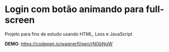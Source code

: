 # Login com botão animando para full-screen
Projeto para fins de estudo usando HTML, Less e JavaScript

**DEMO**: https://codepen.io/wagnerfl/pen/rNGbNgW
